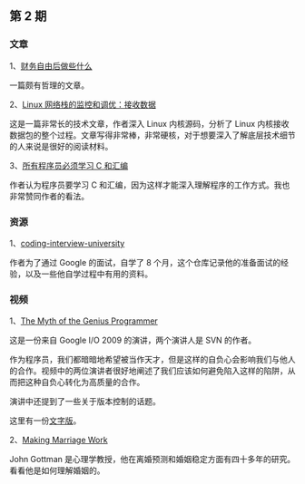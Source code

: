 ## 第 2 期

### 文章

1、[财务自由后做些什么](https://blog.youxu.info/2021/11/01/after-fire/)

一篇颇有哲理的文章。

2、[Linux 网络栈的监控和调优：接收数据](https://blog.packagecloud.io/monitoring-tuning-linux-networking-stack-receiving-data/)

这是一篇非常长的技术文章，作者深入 Linux 内核源码，分析了 Linux 内核接收数据包的整个过程。文章写得非常棒，非常硬核，对于想要深入了解底层技术细节的人来说是很好的阅读材料。

3、[所有程序员必须学习 C 和汇编](https://www.deconstructconf.com/2017/joe-damato-all-programmers-must-learn-c-and-assembly)

作者认为程序员要学习 C 和汇编，因为这样才能深入理解程序的工作方式。我也非常赞同作者的看法。

### 资源

1、[coding-interview-university](https://github.com/jwasham/coding-interview-university)

作者为了通过 Google 的面试，自学了 8 个月，这个仓库记录他的准备面试的经验，以及一些他自学过程中有用的资料。

### 视频

1、[The Myth of the Genius Programmer](https://www.youtube.com/watch?v=0SARbwvhupQ)

这是一份来自 Google I/O 2009 的演讲，两个演讲人是 SVN 的作者。

作为程序员，我们都暗暗地希望被当作天才，但是这样的自负心会影响我们与他人的合作。视频中的两位演讲者很好地阐述了我们应该如何避免陷入这样的陷阱，从而把这种自负心转化为高质量的合作。

演讲中还提到了一些关于版本控制的话题。

这里有一份[文字版](https://www.rubyplus.net/2016/10/google-io-2009-myth-of-genius-programmer.html)。

2、[Making Marriage Work](https://www.youtube.com/watch?v=AKTyPgwfPgg)

John Gottman 是心理学教授，他在离婚预测和婚姻稳定方面有四十多年的研究。看看他是如何理解婚姻的。
